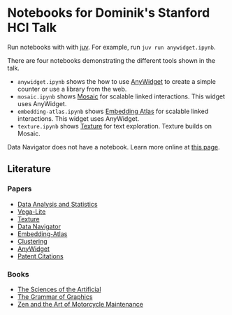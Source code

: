 # Notebooks for Dominik's Stanford HCI Talk

Run notebooks with with [juv](https://github.com/manzt/juv). For example, run `juv run anywidget.ipynb`.

There are four notebooks demonstrating the different tools shown in the talk.

* `anywidget.ipynb` shows the how to use [AnyWidget](https://anywidget.dev/) to create a simple counter or use a library from the web.
* `mosaic.ipynb` shows [Mosaic](https://idl.uw.edu/mosaic/) for scalable linked interactions. This widget uses AnyWidget.
* `embedding-atlas.ipynb` shows [Embedding Atlas](https://apple.github.io/embedding-atlas/) for scalable linked interactions. This widget uses AnyWidget.
* `texture.ipynb` shows [Texture](https://github.com/cmudig/Texture) for text exploration. Texture builds on Mosaic.

Data Navigator does not have a notebook. Learn more online at [this page](https://dig.cmu.edu/data-navigator/).

## Literature

### Papers

* [Data Analysis and Statistics](https://dl.acm.org/doi/pdf/10.1145/1464291.1464366)
* [Vega-Lite](https://idl.cs.washington.edu/files/2017-VegaLite-InfoVis.pdf)
* [Texture](https://arxiv.org/pdf/2504.16898)
* [Data Navigator](https://www.domoritz.de/papers/2023-DataNavigator-VIS.pdf)
* [Embedding-Atlas](https://arxiv.org/pdf/2505.06386)
* [Clustering](https://arxiv.org/pdf/2504.07285)
* [AnyWidget](https://www.theoj.org/joss-papers/joss.06939/10.21105.joss.06939.pdf)
* [Patent Citations](https://arxiv.org/abs/2301.13431)

### Books

* [The Sciences of the Artificial](https://en.wikipedia.org/wiki/The_Sciences_of_the_Artificial)
* [The Grammar of Graphics](https://link.springer.com/book/10.1007/0-387-28695-0)
* [Zen and the Art of Motorcycle Maintenance](https://en.wikipedia.org/wiki/Zen_and_the_Art_of_Motorcycle_Maintenance)
